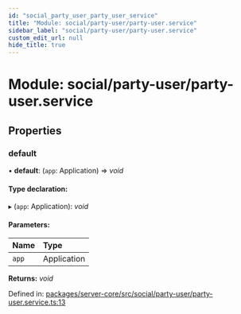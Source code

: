 ```yaml
---
id: "social_party_user_party_user_service"
title: "Module: social/party-user/party-user.service"
sidebar_label: "social/party-user/party-user.service"
custom_edit_url: null
hide_title: true
---
```


# Module: social/party-user/party-user.service

## Properties

### default

• **default**: (`app`: Application) => *void*

#### Type declaration:

▸ (`app`: Application): *void*

#### Parameters:

Name | Type |
:------ | :------ |
`app` | Application |

**Returns:** *void*

Defined in: [packages/server-core/src/social/party-user/party-user.service.ts:13](https://github.com/xr3ngine/xr3ngine/blob/716a06460/packages/server-core/src/social/party-user/party-user.service.ts#L13)
